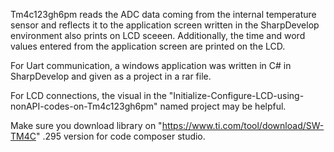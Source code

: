 Tm4c123gh6pm reads the ADC data coming from the internal temperature sensor and reflects it to the application screen written in the SharpDevelop environment also prints on LCD sceeen. Additionally, the time and word values ​​entered from the application screen are printed on the LCD.

For Uart communication, a windows application was written in C# in SharpDevelop and given as a project in a rar file.

For LCD connections, the visual in the "Initialize-Configure-LCD-using-nonAPI-codes-on-Tm4c123gh6pm" named project may be helpful.

Make sure you download library on "https://www.ti.com/tool/download/SW-TM4C" .295 version for code composer studio.
